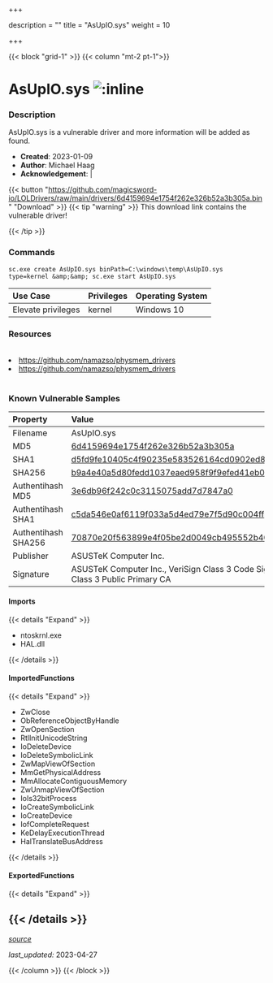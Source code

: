+++

description = ""
title = "AsUpIO.sys"
weight = 10

+++


{{< block "grid-1" >}}
{{< column "mt-2 pt-1">}}


# AsUpIO.sys ![:inline](/images/twitter_verified.png) 


### Description

AsUpIO.sys is a vulnerable driver and more information will be added as found.

- **Created**: 2023-01-09
- **Author**: Michael Haag
- **Acknowledgement**:  | [](https://twitter.com/)

{{< button "https://github.com/magicsword-io/LOLDrivers/raw/main/drivers/6d4159694e1754f262e326b52a3b305a.bin" "Download" >}}
{{< tip "warning" >}}
This download link contains the vulnerable driver!

{{< /tip >}}

### Commands

```
sc.exe create AsUpIO.sys binPath=C:\windows\temp\AsUpIO.sys type=kernel &amp;&amp; sc.exe start AsUpIO.sys
```

| Use Case | Privileges | Operating System | 
|:---- | ---- | ---- |
| Elevate privileges | kernel | Windows 10 |

### Resources
<br>
<li><a href=" https://github.com/namazso/physmem_drivers"> https://github.com/namazso/physmem_drivers</a></li>
<li><a href="https://github.com/namazso/physmem_drivers">https://github.com/namazso/physmem_drivers</a></li>
<br>

### Known Vulnerable Samples

| Property           | Value |
|:-------------------|:------|
| Filename           | AsUpIO.sys |
| MD5                | [6d4159694e1754f262e326b52a3b305a](https://www.virustotal.com/gui/file/6d4159694e1754f262e326b52a3b305a) |
| SHA1               | [d5fd9fe10405c4f90235e583526164cd0902ed86](https://www.virustotal.com/gui/file/d5fd9fe10405c4f90235e583526164cd0902ed86) |
| SHA256             | [b9a4e40a5d80fedd1037eaed958f9f9efed41eb01ada73d51b5dcd86e27e0cbf](https://www.virustotal.com/gui/file/b9a4e40a5d80fedd1037eaed958f9f9efed41eb01ada73d51b5dcd86e27e0cbf) |
| Authentihash MD5   | [3e6db96f242c0c3115075add7d7847a0](https://www.virustotal.com/gui/search/authentihash%253A3e6db96f242c0c3115075add7d7847a0) |
| Authentihash SHA1  | [c5da546e0af6119f033a5d4ed79e7f5d90c004ff](https://www.virustotal.com/gui/search/authentihash%253Ac5da546e0af6119f033a5d4ed79e7f5d90c004ff) |
| Authentihash SHA256| [70870e20f563899e4f05be2d0049cb495552b409ca7f4729a335bcbfffc3f47c](https://www.virustotal.com/gui/search/authentihash%253A70870e20f563899e4f05be2d0049cb495552b409ca7f4729a335bcbfffc3f47c) |
| Publisher         | ASUSTeK Computer Inc. |
| Signature         | ASUSTeK Computer Inc., VeriSign Class 3 Code Signing 2009-2 CA, VeriSign Class 3 Public Primary CA   |


#### Imports
{{< details "Expand" >}}
* ntoskrnl.exe
* HAL.dll

{{< /details >}}
#### ImportedFunctions
{{< details "Expand" >}}
* ZwClose
* ObReferenceObjectByHandle
* ZwOpenSection
* RtlInitUnicodeString
* IoDeleteDevice
* IoDeleteSymbolicLink
* ZwMapViewOfSection
* MmGetPhysicalAddress
* MmAllocateContiguousMemory
* ZwUnmapViewOfSection
* IoIs32bitProcess
* IoCreateSymbolicLink
* IoCreateDevice
* IofCompleteRequest
* KeDelayExecutionThread
* HalTranslateBusAddress

{{< /details >}}
#### ExportedFunctions
{{< details "Expand" >}}

{{< /details >}}
-----



[*source*](https://github.com/magicsword-io/LOLDrivers/tree/main/yaml/asupio.yaml)

*last_updated:* 2023-04-27








{{< /column >}}
{{< /block >}}
